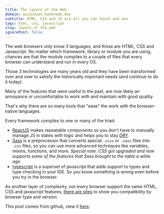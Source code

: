 ```yaml
---
title: The layers of the Web
domain: aucacoyan.hashnode.dev
subtitle: HTML, CSS and JS are all you can touch and see
tags: html, css, javascript
slug: layers_of_the_web
ignorePost: false
---
```


The web browsers only know 3 languages, and those are HTML, CSS and Javascript. No matter which framework, library or module you are using, chances are that the module compiles to a couple of files that every browser can understand and run in every OS.

Those 3 technologies are many years old and they have been transformed over and over to satisfy the historically important needs (and continue to do it today).

Many of the features that were useful in the past, are now likely an annoyance or uncomfortable to work with and maintain with good quality.

That's why there are so many tools that "ease" the work with the browser-native languages.

Every framework compiles to one or many of the triad:

- [ReactJS](https://reactjs.org/) makes repeatable components so you don't have to manually manage JS in states with logic and helps you to stay [DRY](https://en.wikipedia.org/wiki/Don%27t_repeat_yourself).
- [Sass](https://sass-lang.com/) is a preprocessor that converts special `.scss` or `.sass` files into `.css` files, so you can use more advanced techniques like variables, mixins, functions, and more. _Special note: CSS got upgraded and now supports some of the features that Sass brought to the table a while ago_
- [typescript](https://www.typescriptlang.org/) is a superset of javascript that adds support to types and type checking in your IDE. So you know something is wrong even before you try in the browser.

As another layer of complexity, not every browser support the same HTML, CSS and javascript features, [there are sites](https://caniuse.com/mdn-css_at-rules_media_prefers-color-scheme_no-preference) to show you compatibility by browser type and version.

This post comes from github, view it [here](https://github.com/AucaCoyan/blog/blob/main/layers_of_the_web.md).
